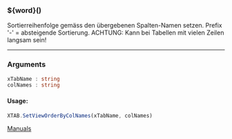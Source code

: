 ﻿### ${word}()
Sortierreihenfolge gemäss den übergebenen Spalten-Namen setzen. Prefix '-' = absteigende Sortierung. ACHTUNG: Kann bei Tabellen mit vielen Zeilen langsam sein!

----

### Arguments
```ts
xTabName : string
colNames : string
```
#### Usage:
```ts
XTAB.SetViewOrderByColNames(xTabName, colNames)
```

[Manuals](https://manuals.opacc.ch/docs/doku2401/F-Script/ScriptBlockFunc.XTAB.SetViewOrderByColNames.html)
